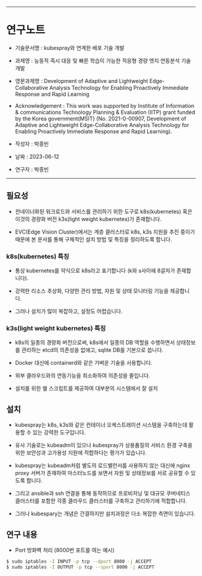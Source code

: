 -----------------------------------------------------
# 연구노트 
 - 기술문서명 : kubespray와 연계한 배포 기술 개발
 - 과제명 : 능동적 즉시 대응 및 빠른 학습이 가능한 적응형 경량 엣지 연동분석 기술개발
 - 영문과제명 : Development of Adaptive and Lightweight Edge-Collaborative Analysis Technology for Enabling Proactively Immediate Response and Rapid Learning
 - Acknowledgement : This work was supported by Institute of Information & communications Technology Planning & Evaluation (IITP) grant funded by the Korea government(MSIT) (No. 2021-0-00907, Development of Adaptive and Lightweight Edge-Collaborative Analysis Technology for Enabling Proactively Immediate Response and Rapid Learning).
 - 작성자 : 박종빈
 
 - 날짜 : 2023-06-12
 - 연구자 : 박종빈
-----------------------------------------------------

## 필요성

- 컨네이너화된 워크로드와 서비스를 관리하기 위한 도구로 k8s(kubernetes) 혹은 이것의 경량화 버전 k3s(light weight kubernetes)가 존재합니다.

- EVC(Edge Vision Cluster)에서는 계층 클러스터로 k8s, k3s 지원을 추진 중이기 때문에 본 문서를 통해 구체적인 설치 방법 및 특징을 정리하도록 합니다.

### k8s(kubernetes) 특징

- 통상 kubernetes를 약식으로 k8s라고 표기합니다 (k와 s사이에 8글자가 존재합니다).

- 강력한 리소스 추상화, 다양한 관리 방법, 자원 및 상태 모니터링 기능을 제공합니다.

- 그러나 설치가 많이 복잡하고, 설정도 어렵습니다.


### k3s(light weight kubernetes) 특징

- k8s의 일종의 경량화 버전으로써, k8s에서 일종의 DB 역할을 수행하면서 상태정보를 관리하는 etcd의 의존성을 없애고, sqlite DB를 기본으로 씁니다.

- Docker 대신에 containerd와 같은 가벼운 기술을 사용합니다.

- 외부 클라우드와의 연동기능을 최소화하여 의존성을 줄입니다.

- 설치를 위한 쉘 스크립트를 제공하여 대부분의 시스템에서 잘 설치


## 설치

- kubespray는 k8s, k3s와 같은 컨테이너 오케스트레이션 시스템을 구축하는데 활용할 수 있는 강력한 도구입니다.

- 유사 기술로는 kubeadm이 있으나 kubespray가 상용품질의 서비스 환경 구축을 위한 보안성과 고가용성 지원에 적합하다는 평가가 있습니다.

- kubespray는 kubeadm처럼 별도의 로드밸런서를 사용하지 않는 대신에 nginx proxy 서버가 존재하여 마스터노드를 보면서 자원 및 상태정보를 서로 공유할 수 있도록 합니다.

- 그리고 ansible과 ssh 연결을 통해 동작하므로 프로비저닝 및 대규모 쿠버네티스 클러스터를 포함한 각종 클라우드 클러스터를 구축하고 관리하기에 적합합니다.

- 그러나 kubespary는 개념은 간결하지만 설치과정은 다소 복잡한 측면이 있습니다.

## 연구 내용

- Port 방화벽 처리 (8000번 포트를 여는 예시)

```bash
$ sudo iptables -I INPUT -p tcp --dport 8000 -j ACCEPT
$ sudo iptables -I OUTPUT -p tcp --sport 8000 -j ACCEPT
```


